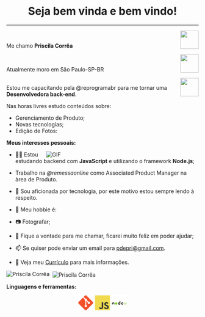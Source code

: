 
<h1 align="center"> Seja bem vinda e bem vindo! </h1>
<hr />
<a href="https://github.com/pricorrea" target="_blank">
  <img align="right" src="https://cdn.iconscout.com/icon/free/png-256/github-108-438008.png" width="48px" height="48px">
</a><br />
<p align="left" > 
Me chamo <b> Priscila Corrêa</b></h1>
</p><a href="https://www.instagram.com/pricorrea_/" target="_blank">
  <img align="right" src="https://cdn.icon-icons.com/icons2/1211/PNG/512/1491579602-yumminkysocialmedia36_83067.png" width="48px" height="48px">
</a>
<br />
<p align="left" >
Atualmente moro em São Paulo-SP-BR
</p><a href="https://www.linkedin.com/in/pricorrea/" target="_blank">
  <img align="right" src="https://i.ibb.co/Kx2GSrT/linkedin.png" width="48px" height="48px">
</a>
<br />
Estou me capacitando pela @reprogramabr para me tornar uma <b> Desenvolvedora back-end</b>.
<p align="left" >
<p/>
Nas horas livres estudo conteúdos sobre:

- Gerenciamento de Produto;
- Novas tecnologias;
- Edição de Fotos:


**Meus interesses pessoais:**

<img align="right" alt="GIF" src="https://octocat-generator-assets.githubusercontent.com/my-octocat-1622840524859.png" width="400px" />

- 👩‍💻 Estou estudando backend com **JavaScript** e utilizando o framework **Node.js**;
- Trabalho na *@remessaonline* como Associated Product Manager na àrea de Produto. 
- 💼 Sou aficionada por tecnologia, por este motivo estou sempre lendo à respeito.
- 👾 Meu hobbie é: 
- :camera: Fotografar;

- 💬 Fique a vontade para me chamar, ficarei muito feliz em poder ajudar;
- 📫 Se quiser pode enviar um email para pdepri@gmail.com.
- 📝 Veja meu <a href="https://docs.google.com/document/d/1edguElroeA6-13ojEF9ZLLQiAGncX1mz-EYEypq37ms" target="_blank">Currículo</a> para mais informações.

<p>
  <img align="left" src="https://github-readme-stats.vercel.app/api/top-langs/?username=pricorrea&layout=compact&theme=graywhite&title_color=268bd2" alt="Priscila Corrêa" />
</p>
<p>&nbsp;
  <img align="center" src="https://github-readme-stats.vercel.app/api?username=pricorrea&count_private=true&show_icons=true&theme=graywhite&icon_color=268bd2&title_color=268bd2" alt="Priscila Corrêa" />
</p>

**Linguagens e ferramentas:**  

<p align="center">


<img src="https://raw.githubusercontent.com/devicons/devicon/master/icons/git/git-original.svg" alt="git" width="40" height="40"/> 

<img src="https://raw.githubusercontent.com/devicons/devicon/master/icons/javascript/javascript-original.svg" alt="javascript" width="40" height="40"/> 

<img src="https://raw.githubusercontent.com/devicons/devicon/master/icons/nodejs/nodejs-original-wordmark.svg" alt="nodejs" width="40" height="40"/> 


</p>





